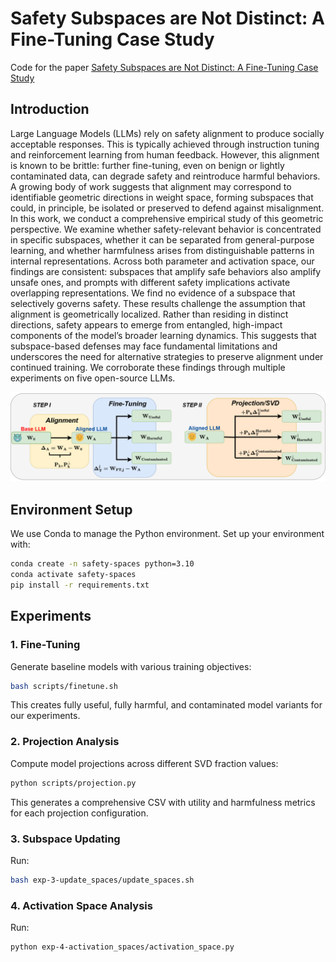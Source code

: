 # Safety Subspaces are Not Distinct: A Fine-Tuning Case Study

Code for the paper [Safety Subspaces are Not Distinct: A Fine-Tuning Case Study](https://arxiv.org/abs/2505.14185)
## Introduction

Large Language Models (LLMs) rely on safety alignment to produce socially acceptable responses. This is typically achieved through instruction tuning and reinforcement learning from human feedback. However, this alignment is known to be brittle: further fine-tuning, even on benign or lightly contaminated data, can degrade safety and reintroduce harmful behaviors. A growing body of work suggests that alignment may correspond to identifiable geometric directions in weight space, forming subspaces that could, in principle, be isolated or preserved to defend against misalignment.
In this work, we conduct a comprehensive empirical study of this geometric perspective. We examine whether safety-relevant behavior is concentrated in specific subspaces, whether it can be separated from general-purpose learning, and whether harmfulness arises from distinguishable patterns in internal representations. Across both parameter and activation space, our findings are consistent: subspaces that amplify safe behaviors also amplify unsafe ones, and prompts with different safety implications activate overlapping representations. We find no evidence of a subspace that selectively governs safety.
These results challenge the assumption that alignment is geometrically localized. Rather than residing in distinct directions, safety appears to emerge from entangled, high-impact components of the model’s broader learning dynamics. This suggests that subspace-based defenses may face fundamental limitations and underscores the need for alternative strategies to preserve alignment under continued training. We corroborate these findings through multiple experiments on five open-source LLMs.

![intro-fig](assets/intro-fig.png)

## Environment Setup

We use Conda to manage the Python environment. Set up your environment with:

```bash
conda create -n safety-spaces python=3.10
conda activate safety-spaces
pip install -r requirements.txt
```

## Experiments

### 1. Fine-Tuning

Generate baseline models with various training objectives:

```bash
bash scripts/finetune.sh
```

This creates fully useful, fully harmful, and contaminated model variants for our experiments.

### 2. Projection Analysis

Compute model projections across different SVD fraction values:

```bash
python scripts/projection.py
```

This generates a comprehensive CSV with utility and harmfulness metrics for each projection configuration.

### 3. Subspace Updating

Run:

```bash
bash exp-3-update_spaces/update_spaces.sh
```

### 4. Activation Space Analysis

Run:

```bash
python exp-4-activation_spaces/activation_space.py
```
